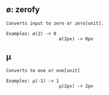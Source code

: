 

<!-- Start ../sass-testing/functions/_low-level.scss -->

## ø: zerofy

	Converts input to zero or zero[unit].

	Examples: ø(2) -> 0
						ø(2px) -> 0px

## µ
	Converts to one or one[unit]

	Examples: µ(-1) -> 1
						µ(2px) -> 2px

<!-- End ../sass-testing/functions/_low-level.scss -->

